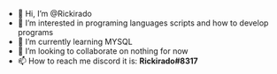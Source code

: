 - 👋 Hi, I’m @Rickirado
- 👀 I’m interested in programing languages scripts and how to develop programs
- 🌱 I’m currently learning MYSQL
- 💞️ I’m looking to collaborate on nothing for now
- 📫 How to reach me discord it is: **Rickirado#8317**

<!---
Rickirado/Rickirado is a ✨ special ✨ repository because its My codes history, `README.md` (this file) appears on your GitHub profile.
You can click the Preview link to take a look at your changes.
--->
